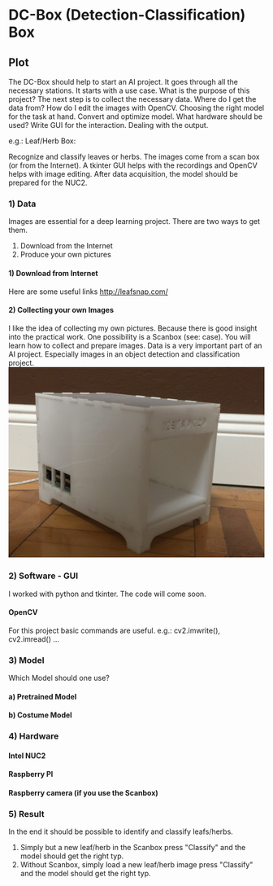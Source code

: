 # DC-Box (Detection-Classification) Box
## Plot
The DC-Box should help to start an AI project. It goes through all the necessary stations.
It starts with a use case. What is the purpose of this project? The next step is to collect the necessary data. Where do I get the data from? How do I edit the images with OpenCV. Choosing the right model for the task at hand. Convert and optimize model. What hardware should be used? Write GUI for the interaction. Dealing with the output.

e.g.: Leaf/Herb Box:

Recognize and classify leaves or herbs. The images come from a scan box (or from the Internet). A tkinter GUI helps with the recordings and OpenCV helps with image editing. After data acquisition, the model should be prepared for the NUC2.


### 1) Data
Images are essential for a deep learning project. There are two ways to get them.
1) Download from the Internet
2) Produce your own pictures

#### 1) Download from Internet
Here are some useful links
http://leafsnap.com/

#### 2) Collecting your own Images
I like the idea of collecting my own pictures. Because there is good insight into the practical work.
One possibility is a Scanbox (see: case). You will learn how to collect and prepare images. Data is a very important part of an AI
project. Especially images in an object detection and classification project.
![](IMG_3887.jpg)

### 2) Software - GUI
I worked with python and tkinter. The code will come soon.

#### OpenCV
For this project basic commands are useful.
e.g.: cv2.imwrite(), cv2.imread() ...

### 3) Model
Which Model should one use? 
#### a) Pretrained Model

#### b) Costume Model

### 4) Hardware
#### Intel NUC2
#### Raspberry PI
#### Raspberry camera (if you use the Scanbox)

### 5) Result
In the end it should be possible to identify and classify leafs/herbs. 
1) Simply but a new leaf/herb in the Scanbox press "Classify" and the model should get the right typ.
2) Without Scanbox, simply load a new leaf/herb image press "Classify" and the model should get the right typ.
